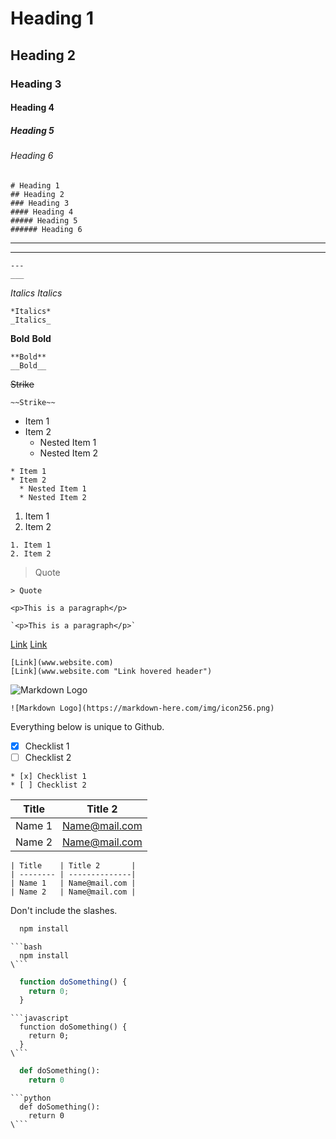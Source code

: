 <!-- Headings -->
# Heading 1
## Heading 2
### Heading 3
#### Heading 4
##### Heading 5
###### Heading 6

```
# Heading 1
## Heading 2
### Heading 3
#### Heading 4
##### Heading 5
###### Heading 6
```

<!-- Horizontal Rule -->
---
___
```
---
___
```

<!-- Italics -->
*Italics*
_Italics_
```
*Italics*
_Italics_
```

<!-- Bold -->
**Bold**
__Bold__
```
**Bold**
__Bold__
```

<!-- Strike -->
~~Strike~~
```
~~Strike~~
```

<!-- UL -->
* Item 1
* Item 2
  * Nested Item 1
  * Nested Item 2
```
* Item 1
* Item 2
  * Nested Item 1
  * Nested Item 2
```

<!-- OL -->
1. Item 1
2. Item 2
```
1. Item 1
2. Item 2
```

<!-- Quote -->
> Quote

```
> Quote
```

<!-- Inline Code Block -->
`<p>This is a paragraph</p>`
```
`<p>This is a paragraph</p>`
```

<!-- Links -->
[Link](www.website.com)
[Link](www.website.com "Link hovered header")
```
[Link](www.website.com)
[Link](www.website.com "Link hovered header")
```

<!-- Images -->
![Markdown Logo](https://markdown-here.com/img/icon256.png)
```
![Markdown Logo](https://markdown-here.com/img/icon256.png)
```

<!-- Github Markdown -->
Everything below is unique to Github. 

<!-- Task List -->
* [x] Checklist 1
* [ ] Checklist 2
```
* [x] Checklist 1
* [ ] Checklist 2
```
<!-- Tables -->
| Title    | Title 2       |
| -------- | --------------|
| Name 1   | Name@mail.com |
| Name 2   | Name@mail.com |

```
| Title    | Title 2       |
| -------- | --------------|
| Name 1   | Name@mail.com |
| Name 2   | Name@mail.com |
```

<!-- Code Blocks -->
Don't include the slashes.

```bash
  npm install
```
```
```bash
  npm install
\```
```

```javascript
  function doSomething() {
    return 0;
  }
```
```
```javascript
  function doSomething() {
    return 0;
  }
\```
```

```python
  def doSomething():
    return 0
```
```
```python
  def doSomething():
    return 0
\```
```
